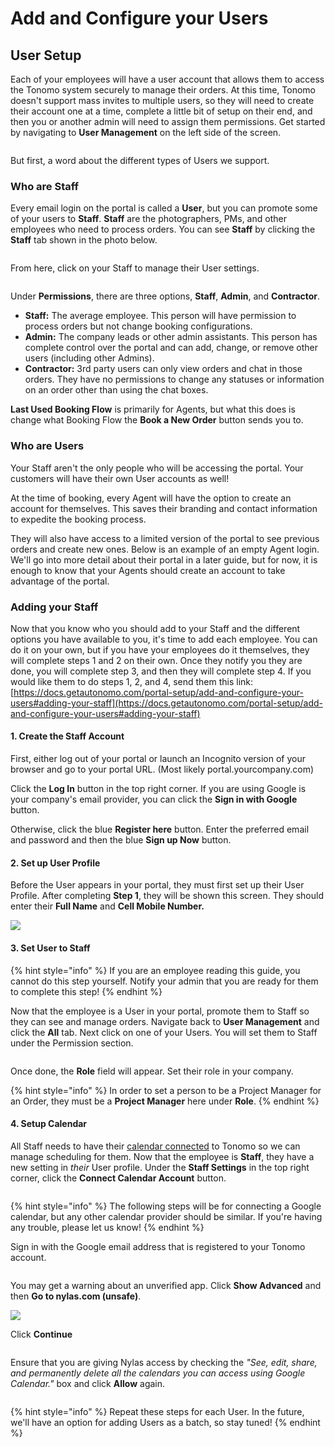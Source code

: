 # Add and Configure your Users

## User Setup

Each of your employees will have a user account that allows them to access the Tonomo system securely to manage their orders. At this time, Tonomo doesn't support mass invites to multiple users, so they will need to create their account one at a time, complete a little bit of setup on their end, and then you or another admin will need to assign them permissions. Get started by navigating to **User Management** on the left side of the screen.

<figure><img src="../.gitbook/assets/image (201).png" alt=""><figcaption></figcaption></figure>

But first, a word about the different types of Users we support.

### Who are Staff

Every email login on the portal is called a **User**, but you can promote some of your users to **Staff**. **Staff** are the photographers, PMs, and other employees who need to process orders. You can see **Staff** by clicking the **Staff** tab shown in the photo below.

<figure><img src="../.gitbook/assets/image (202).png" alt=""><figcaption></figcaption></figure>



From here, click on your Staff to manage their User settings.

<figure><img src="../.gitbook/assets/image (209).png" alt=""><figcaption></figcaption></figure>

Under **Permissions**, there are three options, **Staff**, **Admin**, and **Contractor**.

* **Staff:** The average employee. This person will have permission to process orders but not change booking configurations.
* **Admin:** The company leads or other admin assistants. This person has complete control over the portal and can add, change, or remove other users (including other Admins).
* **Contractor:** 3rd party users can only view orders and chat in those orders. They have no permissions to change any statuses or information on an order other than using the chat boxes.

**Last Used Booking Flow** is primarily for Agents, but what this does is change what Booking Flow the **Book a New Order** button sends you to.

### Who are Users

Your Staff aren't the only people who will be accessing the portal. Your customers will have their own User accounts as well!

At the time of booking, every Agent will have the option to create an account for themselves. This saves their branding and contact information to expedite the booking process.

They will also have access to a limited version of the portal to see previous orders and create new ones. Below is an example of an empty Agent login. We'll go into more detail about their portal in a later guide, but for now, it is enough to know that your Agents should create an account to take advantage of the portal.

### Adding your Staff

Now that you know who you should add to your Staff and the different options you have available to you, it's time to add each employee. You can do it on your own, but if you have your employees do it themselves, they will complete steps 1 and 2 on their own. Once they notify you they are done,  you will complete step 3, and then they will complete step 4. If you would like them to do steps 1, 2, and 4, send them this link: [https://docs.getautonomo.com/portal-setup/add-and-configure-your-users#adding-your-staff](https://docs.getautonomo.com/portal-setup/add-and-configure-your-users#adding-your-staff)

#### 1. Create the Staff Account

First, either log out of your portal or launch an Incognito version of your browser and go to your portal URL.  (Most likely portal.yourcompany.com)

Click the **Log In** button in the top right corner. If you are using Google is your company's email provider, you can click the **Sign in with Google** button.

Otherwise, click the blue **Register here** button. Enter the preferred email and password and then the blue **Sign up Now** button.

#### 2. Set up User Profile

Before the User appears in your portal, they must first set up their User Profile. After completing **Step 1**, they will be shown this screen.  They should enter their **Full Name** and **Cell Mobile Number.**

![](<../.gitbook/assets/New Account.png>)

#### 3. **Set User to Staff**

{% hint style="info" %}
If you are an employee reading this guide, you cannot do this step yourself. Notify your admin that you are ready for them to complete this step!
{% endhint %}

Now that the employee is a User in your portal, promote them to Staff so they can see and manage orders. Navigate back to **User Management** and click the **All** tab. Next click on one of your Users. You will set them to Staff under the Permission section.

<figure><img src="../.gitbook/assets/image (204).png" alt=""><figcaption></figcaption></figure>

Once done, the **Role** field will appear. Set their role in your company.

{% hint style="info" %}
In order to set a person to be a Project Manager for an Order, they must be a **Project Manager** here under **Role**.
{% endhint %}

#### 4. Setup Calendar

All Staff needs to have their [calendar connected](../scheduling/calendar-integration.md#connecting-user-accounts) to Tonomo so we can manage scheduling for them. Now that the employee is **Staff**, they have a new setting in _their_ User profile. Under the **Staff Settings** in the top right corner, click the **Connect Calendar Account** button.

<figure><img src="../.gitbook/assets/image (205).png" alt=""><figcaption></figcaption></figure>

{% hint style="info" %}
The following steps will be for connecting a Google calendar, but any other calendar provider should be similar. If you're having any trouble, please let us know!
{% endhint %}

Sign in with the Google email address that is registered to your Tonomo account.

<figure><img src="../.gitbook/assets/image (206).png" alt=""><figcaption></figcaption></figure>

You may get a warning about an unverified app. Click **Show Advanced** and then **Go to nylas.com (unsafe)**.

![](<../.gitbook/assets/11 Connect Account.png>)

Click **Continue**

<figure><img src="../.gitbook/assets/image (207).png" alt=""><figcaption></figcaption></figure>

Ensure that you are giving Nylas access by checking the _"See, edit, share, and permanently delete all the calendars you can access using Google Calendar."_ box and click **Allow** again.

<figure><img src="../.gitbook/assets/image (208).png" alt=""><figcaption></figcaption></figure>

{% hint style="info" %}
Repeat these steps for each User. In the future, we'll have an option for adding Users as a batch, so stay tuned!
{% endhint %}

